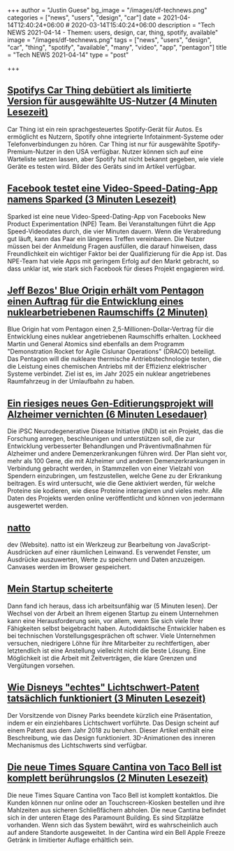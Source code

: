 +++
author = "Justin Guese"
bg_image = "/images/df-technews.png"
categories = ["news", "users", "design", "car"]
date = 2021-04-14T12:40:24+06:00 # 2020-03-14T15:40:24+06:00
description = "Tech NEWS 2021-04-14 - Themen: users, design, car, thing, spotify, available"
image = "/images/df-technews.png"
tags = ["news", "users", "design", "car", "thing", "spotify", "available", "many", "video", "app", "pentagon"]
title = "Tech NEWS 2021-04-14"
type = "post"

+++

## [Spotifys Car Thing debütiert als limitierte Version für ausgewählte US-Nutzer (4 Minuten Lesezeit)](https://www.theverge.com/2021/4/13/22380014/spotify-car-thing-release-voice-control-data-interactive-ads)

 Car Thing ist ein rein sprachgesteuertes Spotify-Gerät für Autos. Es ermöglicht es Nutzern, Spotify ohne integrierte Infotainment-Systeme oder Telefonverbindungen zu hören. Car Thing ist nur für ausgewählte Spotify-Premium-Nutzer in den USA verfügbar. Nutzer können sich auf eine Warteliste setzen lassen, aber Spotify hat nicht bekannt gegeben, wie viele Geräte es testen wird. Bilder des Geräts sind im Artikel verfügbar.

## [Facebook testet eine Video-Speed-Dating-App namens Sparked (3 Minuten Lesezeit)](https://www.theverge.com/2021/4/13/22381511/facebook-video-speed-dating-npe-team-sparked-feature)

 Sparked ist eine neue Video-Speed-Dating-App von Facebooks New Product Experimentation (NPE) Team. Bei Veranstaltungen führt die App Speed-Videodates durch, die vier Minuten dauern. Wenn die Verabredung gut läuft, kann das Paar ein längeres Treffen vereinbaren. Die Nutzer müssen bei der Anmeldung Fragen ausfüllen, die darauf hinweisen, dass Freundlichkeit ein wichtiger Faktor bei der Qualifizierung für die App ist. Das NPE-Team hat viele Apps mit geringem Erfolg auf den Markt gebracht, so dass unklar ist, wie stark sich Facebook für dieses Projekt engagieren wird.

## [Jeff Bezos' Blue Origin erhält vom Pentagon einen Auftrag für die Entwicklung eines nuklearbetriebenen Raumschiffs (2 Minuten)](https://www.businessinsider.com/jeff-bezos-blue-origin-award-pentagon-nuclear-space-contract-darpa-2021-4)

 Blue Origin hat vom Pentagon einen 2,5-Millionen-Dollar-Vertrag für die Entwicklung eines nuklear angetriebenen Raumschiffs erhalten. Lockheed Martin und General Atomics sind ebenfalls an dem Programm "Demonstration Rocket for Agile Cislunar Operations" (DRACO) beteiligt. Das Pentagon will die nukleare thermische Antriebstechnologie testen, die die Leistung eines chemischen Antriebs mit der Effizienz elektrischer Systeme verbindet. Ziel ist es, im Jahr 2025 ein nuklear angetriebenes Raumfahrzeug in der Umlaufbahn zu haben.

## [Ein riesiges neues Gen-Editierungsprojekt will Alzheimer vernichten (6 Minuten Lesedauer)](https://singularityhub.com/2021/04/13/a-massive-new-gene-editing-project-is-out-to-crush-alzheimers/)

 Die iPSC Neurodegenerative Disease Initiative (iNDI) ist ein Projekt, das die Forschung anregen, beschleunigen und unterstützen soll, die zur Entwicklung verbesserter Behandlungen und Präventivmaßnahmen für Alzheimer und andere Demenzerkrankungen führen wird. Der Plan sieht vor, mehr als 100 Gene, die mit Alzheimer und anderen Demenzerkrankungen in Verbindung gebracht werden, in Stammzellen von einer Vielzahl von Spendern einzubringen, um festzustellen, welche Gene zu der Erkrankung beitragen. Es wird untersucht, wie die Gene aktiviert werden, für welche Proteine sie kodieren, wie diese Proteine interagieren und vieles mehr. Alle Daten des Projekts werden online veröffentlicht und können von jedermann ausgewertet werden.

## [natto](https://natto.dev/d/feec9ed3d2914b6681e892e06faf2132)

dev (Website). natto ist ein Werkzeug zur Bearbeitung von JavaScript-Ausdrücken auf einer räumlichen Leinwand. Es verwendet Fenster, um Ausdrücke auszuwerten, Werte zu speichern und Daten anzuzeigen. Canvases werden im Browser gespeichert.

## [Mein Startup scheiterte](https://davesullivan.is/my_startup_failed_then_i_found_out_i_was_unemployable.html)

 Dann fand ich heraus, dass ich arbeitsunfähig war (5 Minuten lesen). Der Wechsel von der Arbeit an Ihrem eigenen Startup zu einem Unternehmen kann eine Herausforderung sein, vor allem, wenn Sie sich viele Ihrer Fähigkeiten selbst beigebracht haben. Autodidaktische Entwickler haben es bei technischen Vorstellungsgesprächen oft schwer. Viele Unternehmen versuchen, niedrigere Löhne für ihre Mitarbeiter zu rechtfertigen, aber letztendlich ist eine Anstellung vielleicht nicht die beste Lösung. Eine Möglichkeit ist die Arbeit mit Zeitverträgen, die klare Grenzen und Vergütungen vorsehen.

## [Wie Disneys "echtes" Lichtschwert-Patent tatsächlich funktioniert (3 Minuten Lesezeit)](https://www.theverge.com/2021/4/13/22380919/disney-real-lightsaber-patent-star-wars-ben-ridout)

 Der Vorsitzende von Disney Parks beendete kürzlich eine Präsentation, indem er ein einziehbares Lichtschwert vorführte. Das Design scheint auf einem Patent aus dem Jahr 2018 zu beruhen. Dieser Artikel enthält eine Beschreibung, wie das Design funktioniert. 3D-Animationen des inneren Mechanismus des Lichtschwerts sind verfügbar.

## [Die neue Times Square Cantina von Taco Bell ist komplett berührungslos (2 Minuten Lesezeit)](https://www.inputmag.com/tech/taco-bells-bright-new-times-square-cantina-is-completely-no-contact)

 Die neue Times Square Cantina von Taco Bell ist komplett kontaktlos. Die Kunden können nur online oder an Touchscreen-Kiosken bestellen und ihre Mahlzeiten aus sicheren Schließfächern abholen. Die neue Cantina befindet sich in der unteren Etage des Paramount Building. Es sind Sitzplätze vorhanden. Wenn sich das System bewährt, wird es wahrscheinlich auch auf andere Standorte ausgeweitet. In der Cantina wird ein Bell Apple Freeze Getränk in limitierter Auflage erhältlich sein.

